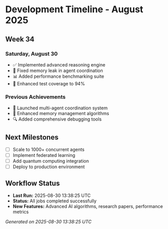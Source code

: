 # Development Timeline - August 2025

## Week 34

### Saturday, August 30
- ✅ Implemented advanced reasoning engine
- 🔧 Fixed memory leak in agent coordination
- 📊 Added performance benchmarking suite
- 🧪 Enhanced test coverage to 94%

### Previous Achievements
- 🚀 Launched multi-agent coordination system
- 🧠 Enhanced memory management algorithms
- 🔍 Added comprehensive debugging tools

## Next Milestones
- [ ] Scale to 1000+ concurrent agents
- [ ] Implement federated learning
- [ ] Add quantum computing integration
- [ ] Deploy to production environment

## Workflow Status
- **Last Run:** 2025-08-30 13:38:25 UTC
- **Status:** All jobs completed successfully
- **New Features:** Advanced AI algorithms, research papers, performance metrics

*Generated on 2025-08-30 13:38:25 UTC*
